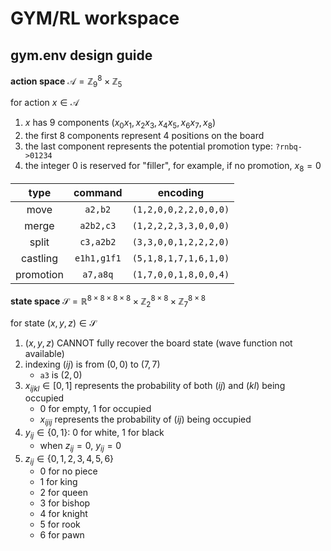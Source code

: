 # GYM/RL workspace

## gym.env design guide

**action space** $\mathcal{A}=\mathbb{Z}_9^8\times \mathbb{Z}_5$

for action $x\in\mathcal{A}$

1. $x$ has 9 components $(x_0x_1,x_2x_3,x_4x_5,x_6x_7,x_8)$
2. the first 8 components represent 4 positions on the board
3. the last component represents the potential promotion type: `?rnbq->01234`
4. the integer $0$ is reserved for "filler", for example, if no promotion, $x_8=0$

| type | command | encoding |
| :-: | :-: | :-: |
| move | `a2,b2` | `(1,2,0,0,2,2,0,0,0)` |
| merge | `a2b2,c3` | `(1,2,2,2,3,3,0,0,0)` |
| split | `c3,a2b2` | `(3,3,0,0,1,2,2,2,0)` |
| castling | `e1h1,g1f1` | `(5,1,8,1,7,1,6,1,0)` |
| promotion | `a7,a8q` | `(1,7,0,0,1,8,0,0,4)` |

**state space** $\mathcal{S}=\mathbb{R}^{8\times 8\times 8\times 8}\times\mathbb{Z}_2^{8\times 8}\times\mathbb{Z}_7^{8\times 8}$

for state $(x,y,z)\in\mathcal{S}$

1. $(x,y,z)$ CANNOT fully recover the board state (wave function not available)
2. indexing $(ij)$ is from $(0,0)$ to $(7,7)$
   * `a3` is $(2,0)$
3. $x_{ijkl}\in [0,1]$ represents the probability of both $(ij)$ and $(kl)$ being occupied
   * $0$ for empty, $1$ for occupied
   * $x_{ijij}$ represents the probability of $(ij)$ being occupied
4. $y_{ij}\in \{0,1\}$: $0$ for white, $1$ for black
   * when $z_{ij}=0$, $y_{ij}=0$
5. $z_{ij}\in \{0,1,2,3,4,5,6\}$
   * $0$ for no piece
   * $1$ for king
   * $2$ for queen
   * $3$ for bishop
   * $4$ for knight
   * $5$ for rook
   * $6$ for pawn
